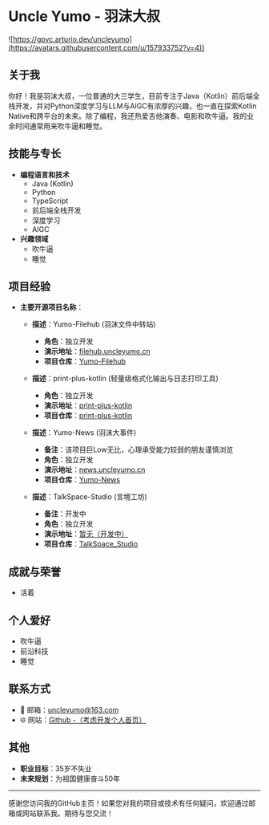 # Uncle Yumo - 羽沫大叔

![https://gpvc.arturio.dev/uncleyumo](https://avatars.githubusercontent.com/u/157933752?v=4))

## 关于我

你好！我是羽沫大叔，一位普通的大三学生，目前专注于Java（Kotlin）前后端全栈开发，并对Python深度学习与LLM与AIGC有浓厚的兴趣，也一直在探索Kotlin Native和跨平台的未来。除了编程，我还热爱吉他演奏、电影和吹牛逼。我的业余时间通常用来吹牛逼和睡觉。

## 技能与专长

- **编程语言和技术**
  - Java (Kotlin)
  - Python
  - TypeScript
  - 前后端全栈开发
  - 深度学习
  - AIGC
- **兴趣领域**
  - 吹牛逼
  - 睡觉

## 项目经验

- **主要开源项目名称**：
  - **描述**：Yumo-Filehub (羽沫文件中转站)
    - **角色**：独立开发
    - **演示地址**：[filehub.uncleyumo.cn](http://filehub.uncleyumo.cn)
    - **项目仓库**：[Yumo-Filehub](https://github.com/UncleYumo/Yumo-Filehub)
 
  - **描述**：print-plus-kotlin (轻量级格式化输出与日志打印工具)
    - **角色**：独立开发
    - **演示地址**：[print-plus-kotlin](https://github.com/UncleYumo/print-plus-kotlin)
    - **项目仓库**：[print-plus-kotlin](https://github.com/UncleYumo/print-plus-kotlin)

  - **描述**：Yumo-News (羽沫大事件)
    - **备注**：该项目巨Low无比，心理承受能力较弱的朋友谨慎浏览
    - **角色**：独立开发
    - **演示地址**：[news.uncleyumo.cn](https://news.uncleyumo.cn)
    - **项目仓库**：[Yumo-News](https://github.com/UncleYumo/springboot-vue3-pros/tree/main/heimacase-bigevent)
  
  - **描述**：TalkSpace-Studio (言境工坊)
    - **备注**：开发中
    - **角色**：独立开发
    - **演示地址**：[暂无（开发中）](https://github.com/UncleYumo)
    - **项目仓库**：[TalkSpace_Studio](https://github.com/UncleYumo/TalkSpace-Studio)
 
## 成就与荣誉

- 活着

## 个人爱好

- 吹牛逼
- 前沿科技
- 睡觉

## 联系方式

- 📧 邮箱：[uncleyumo@163.com](mailto:uncleyumo@163.com)
- 🌐 网站：[Github -（考虑开发个人首页）](https://github.com/UncleYumo/UncleYumo)

## 其他

- **职业目标**：35岁不失业
- **未来规划**：为祖国健康奋斗50年

---

感谢您访问我的GitHub主页！如果您对我的项目或技术有任何疑问，欢迎通过邮箱或网站联系我。期待与您交流！
